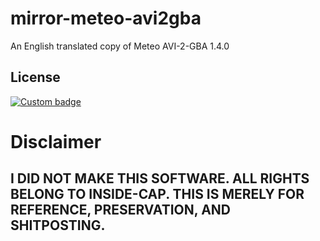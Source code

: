 # mirror-meteo-avi2gba
An English translated copy of Meteo AVI-2-GBA 1.4.0

## License

[![Custom badge](https://img.shields.io/endpoint?style=for-the-badge&url=https%3A%2F%2Fshare.jester-designs.com%2Fmedia%2Fbank%2Fkeep%2Fmitplusnigger.json)](https://plusnigger.org/MIT+NIGGER.txt)

# Disclaimer
## I DID NOT MAKE THIS SOFTWARE. ALL RIGHTS BELONG TO INSIDE-CAP. THIS IS MERELY FOR REFERENCE, PRESERVATION, AND SHITPOSTING.
